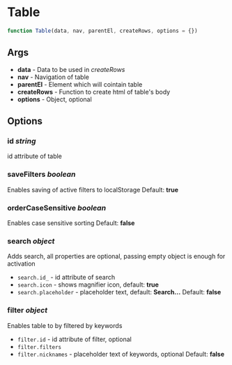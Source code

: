 # Table

```js
function Table(data, nav, parentEl, createRows, options = {})
```

## Args
- __data__          - Data to be used in _createRows_
- __nav__           - Navigation of table
- __parentEl__      - Element which will cointain table
- __createRows__    - Function to create html of table's body
- __options__       - Object, optional

## Options
### id _string_
id attribute of table

### saveFilters _boolean_
Enables saving of active filters to localStorage
Default: __true__

### orderCaseSensitive _boolean_
Enables case sensitive sorting
Default: __false__

### search _object_
Adds search, all properties are optional, passing empty object is enough for activation
- `search.id_`          - id attribute of search
- `search.icon`         - shows magnifier icon, default: __true__
- `search.placeholder`  - placeholder text, default: __Search...__
Default: __false__

### filter _object_
Enables table to by filtered by keywords
- `filter.id`           - id attribute of filter, optional
- `filter.filters`
- `filter.nicknames`    - placeholder text of keywords, optional
Default: __false__
